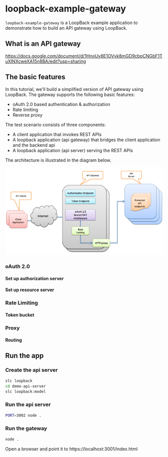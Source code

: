 # loopback-example-gateway

`loopback-example-gateway` is a LoopBack example application to demonstrate how
 to build an API gateway using LoopBack.

## What is an API gateway

https://docs.google.com/document/d/1HnoUy8E1OVvk8mGD9cbpCNGbF1TuXINXcweXA15n8BA/edit?usp=sharing

## The basic features

In this tutorial, we'll build a simplified version of API gateway using LoopBack.
The gateway supports the following basic features:

- oAuth 2.0 based authentication & authorization
- Rate limiting
- Reverse proxy

The test scenario consists of three components:
 
- A client application that invokes REST APIs
- A loopback application (api gateway) that bridges the client application and 
the backend api 
- A loopback application (api server) serving the REST APIs 
 
The architecture is illustrated in the diagram below.

![loopback-api-gateway](loopback-api-gateway.png)



### oAuth 2.0

#### Set up authorization server
#### Set up resource server

### Rate Limiting

#### Token bucket

### Proxy

#### Routing

## Run the app

### Create the api server

```sh
slc loopback
cd demo-api-server
slc loopback:model
```

### Run the api server

```sh
PORT=3002 node .
```

### Run the gateway

```sh
node .
```

Open a browser and point it to https://localhost:3001/index.html




